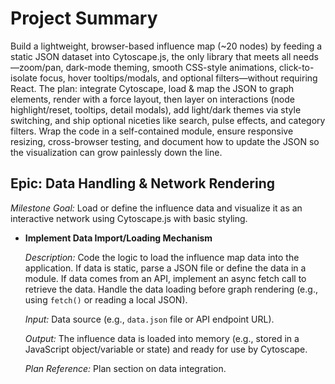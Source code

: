 # Project Summary

Build a lightweight, browser-based influence map (~20 nodes) by feeding a static JSON dataset into Cytoscape.js, the only library that meets all needs—zoom/pan, dark-mode theming, smooth CSS-style animations, click-to-isolate focus, hover tooltips/modals, and optional filters—without requiring React. The plan: integrate Cytoscape, load & map the JSON to graph elements, render with a force layout, then layer on interactions (node highlight/reset, tooltips, detail modals), add light/dark themes via style switching, and ship optional niceties like search, pulse effects, and category filters. Wrap the code in a self-contained module, ensure responsive resizing, cross-browser testing, and document how to update the JSON so the visualization can grow painlessly down the line.

## Epic: **Data Handling & Network Rendering**

_Milestone Goal:_ Load or define the influence data and visualize it as an interactive network using Cytoscape.js with basic styling.

- **Implement Data Import/Loading Mechanism**

  _Description:_ Code the logic to load the influence map data into the application. If data is static, parse a JSON file or define the data in a module. If data comes from an API, implement an async fetch call to retrieve the data. Handle the data loading before graph rendering (e.g., using `fetch()` or reading a local JSON).

  _Input:_ Data source (e.g., `data.json` file or API endpoint URL).

  _Output:_ The influence data is loaded into memory (e.g., stored in a JavaScript object/variable or state) and ready for use by Cytoscape.

  _Plan Reference:_ Plan section on data integration.
